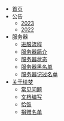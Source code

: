 - [首页](README.md)
- 公告
  - [2023](notice/2023)
  - [2022](notice/2022)
- 服务器
  - [进服流程](start)
  - [服务器简介](servers/)
  - [服务器状态](servers/motd)
  - [服务器黑名单](servers/banlist)
  - [服务器记过名单](servers/marklist)
- [关于绘梦](About)
  - [常见问题](FAQ)
  - [文档编写](About?id=文档编写)
  - [恰饭](About?id=恰饭)
  - [捐赠名单](About?id=捐赠名单)
